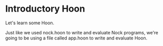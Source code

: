 # Introductory Hoon
Let's learn some Hoon.

Just like we used nock.hoon to write and evaluate Nock programs, we're going to be using a file called app.hoon to write and evaluate Hoon.
